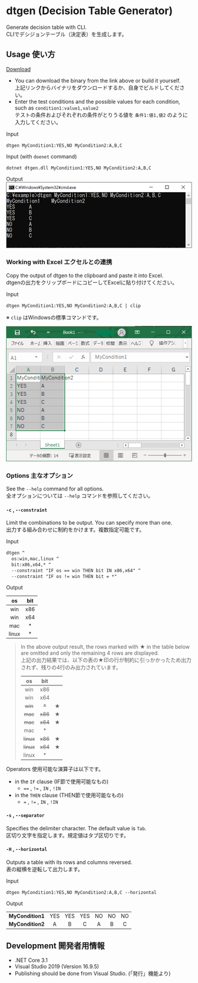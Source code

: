 # dtgen (Decision Table Generator)
Generate decision table with CLI.  
CLIでデシジョンテーブル（決定表）を生成します。


## Usage 使い方

[Download](https://github.com/halllky/dtgen/wiki)

- You can download the binary from the link above or build it yourself.   
  上記リンクからバイナリをダウンロードするか、自身でビルドしてください。
- Enter the test conditions and the possible values for each condition, such as `condition1:value1,value2`  
  テストの条件およびそれぞれの条件がとりうる値を `条件1:値1,値2` のように入力してください。

Input
```
dtgen MyCondition1:YES,NO MyCondition2:A,B,C
```

Input (with `doenet` command)
```
dotnet dtgen.dll MyCondition1:YES,NO MyCondition2:A,B,C
```

Output  
![](README_images/2021-10-24-13-32-18.png)


### Working with Excel エクセルとの連携
Copy the output of dtgen to the clipboard and paste it into Excel.  
dtgenの出力をクリップボードにコピーしてExcelに貼り付けてください。

Input
```
dtgen MyCondition1:YES,NO MyCondition2:A,B,C | clip
```

※ `clip` はWindowsの標準コマンドです。

![](README_images/2021-10-24-14-15-58.png)

### Options 主なオプション
See the `--help` command for all options.  
全オプションについては `--help` コマンドを参照してください。

#### `-c` , `--constraint`
Limit the combinations to be output. You can specify more than one.  
出力する組み合わせに制約をかけます。複数指定可能です。

Input
```
dtgen ^
  os:win,mac,linux ^
  bit:x86,x64,* ^
  --constraint "IF os == win THEN bit IN x86,x64" ^
  --constraint "IF os != win THEN bit = *"
```

Output

|  os   |  bit  |
| :---: | :---: |
|  win  |  x86  |
|  win  |  x64  |
|  mac  |   *   |
| linux |   *   |

> In the above output result, the rows marked with ★ in the table below are omitted and only the remaining 4 rows are displayed.  
> 上記の出力結果では、以下の表の★印の行が制約に引っかかったため出力されず、残りの4行のみ出力されています。
>
>  |    os     |   bit   |      |
>  | :-------: | :-----: | :--- |
>  |    win    |   x86   |      |
>  |    win    |   x64   |      |
>  |  ~~win~~  |  ~~*~~  | ★    |
>  |  ~~mac~~  | ~~x86~~ | ★    |
>  |  ~~mac~~  | ~~x64~~ | ★    |
>  |    mac    |    *    |      |
>  | ~~linux~~ | ~~x86~~ | ★    |
>  | ~~linux~~ | ~~x64~~ | ★    |
>  |   linux   |    *    |      |

Operators
使用可能な演算子は以下です。
- in the `IF` clause (IF節で使用可能なもの)
  - `==` , `!=` , `IN` , `!IN`
- in the `THEN` clause (THEN節で使用可能なもの)
  - `=` , `!=` , `IN` , `!IN`

#### `-s` , `--separator`
Specifies the delimiter character. The default value is `Tab`.  
区切り文字を指定します。規定値はタブ区切りです。

#### `-H` , `--horizontal`
Outputs a table with its rows and columns reversed.  
表の縦横を逆転して出力します。

Input
```
dtgen MyCondition1:YES,NO MyCondition2:A,B,C --horizontal
```

Output

|                  |       |       |       |       |       |       |
| :--------------: | :---: | :---: | :---: | :---: | :---: | :---: |
| **MyCondition1** |  YES  |  YES  |  YES  |  NO   |  NO   |  NO   |
| **MyCondition2** |   A   |   B   |   C   |   A   |   B   |   C   |

## Development 開発者用情報
- .NET Core 3.1
- Visual Studio 2019 (Version 16.9.5)
- Publishing should be done from Visual Studio. (「発行」機能より)
